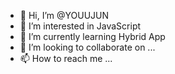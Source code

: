 - 👋 Hi, I’m @YOUUJUN
- 👀 I’m interested in JavaScript
- 🌱 I’m currently learning Hybrid App
- 💞️ I’m looking to collaborate on ...
- 📫 How to reach me ...

<!---
YOUUJUN/YOUUJUN is a ✨ special ✨ repository because its `README.md` (this file) appears on your GitHub profile.
You can click the Preview link to take a look at your changes.
--->
